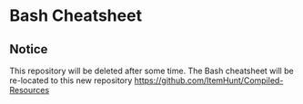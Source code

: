 # Bash Cheatsheet
## Notice
This repository will be deleted after some time. The Bash cheatsheet will be re-located to this new repository https://github.com/ItemHunt/Compiled-Resources
